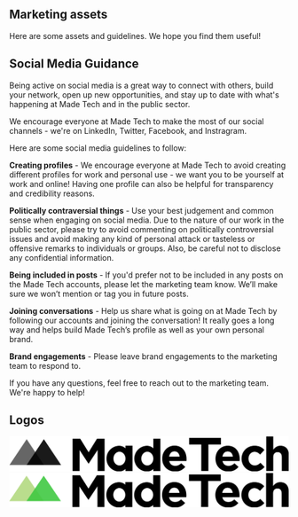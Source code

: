 ## Marketing assets 

Here are some assets and guidelines. We hope you find them useful!

## Social Media Guidance

Being active on social media is a great way to connect with others, build your network, open up new opportunities, and stay up to date with what's happening at Made Tech and in the public sector. 

We encourage everyone at Made Tech to make the most of our social channels - we're on LinkedIn, Twitter, Facebook, and Instragram.

Here are some social media guidelines to follow:

**Creating profiles** - We encourage everyone at Made Tech to avoid creating different profiles for work and personal use - we want you to be yourself at work and online! Having one profile can also be helpful for transparency and credibility reasons.

**Politically contraversial things** - Use your best judgement and common sense when engaging on social media. Due to the nature of our work in the public sector, please try to avoid commenting on politically controversial issues and avoid making any kind of personal attack or tasteless or offensive remarks to individuals or groups. Also, be careful not to disclose any confidential information.

**Being included in posts** - If you'd prefer not to be included in any posts on the Made Tech accounts, please let the marketing team know. We’ll make sure we won’t mention or tag you in future posts.

**Joining conversations** - Help us share what is going on at Made Tech by following our accounts and joining the conversation! It really goes a long way and helps build Made Tech’s profile as well as your own personal brand. 

**Brand engagements** - Please leave brand engagements to the marketing team to respond to.

If you have any questions, feel free to reach out to the marketing team. We're happy to help!

## Logos

[logo_bw]: logos/made-tech-logo-blk.png "Made Tech Logo Black & White"
[logo_color]: logos/made-tech-logo-colour.png "Made Tech Logo Colour"

![logo_bw]
![logo_color]
